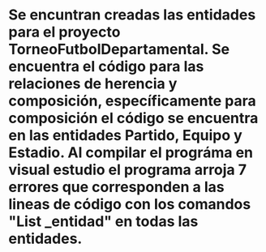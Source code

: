 # Se encuntran creadas las entidades para el proyecto TorneoFutbolDepartamental. Se encuentra el código para las relaciones de herencia y composición, específicamente para composición el código se encuentra en las entidades Partido, Equipo y Estadio. Al compilar el prográma en visual estudio el programa arroja 7 errores que corresponden a las lineas de código con los comandos "List<entidad> _entidad" en todas las entidades.